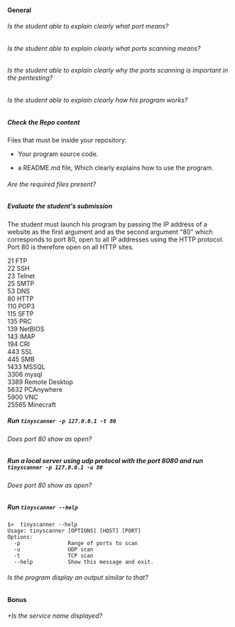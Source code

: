 #### General

###### Is the student able to explain clearly what port means?

###### Is the student able to explain clearly what ports scanning means?

###### Is the student able to explain clearly why the ports scanning is important in the pentesting?

###### Is the student able to explain clearly how his program works?

##### Check the Repo content

Files that must be inside your repository:

- Your program source code.

- a README.md file, Which clearly explains how to use the program.

###### Are the required files present?

##### Evaluate the student's submission

The student must launch his program by passing the IP address of a website as the first argument and as the second argument "80" which corresponds to port 80, open to all IP addresses using the HTTP protocol. Port 80 is therefore open on all HTTP sites.

21 FTP  
22 SSH  
23 Telnet  
25 SMTP  
53 DNS  
80 HTTP  
110 POP3  
115 SFTP  
135 PRC  
139 NetBIOS  
143 IMAP  
194 CRI  
443 SSL  
445 SMB  
1433 MSSQL  
3306 mysql  
3389 Remote Desktop  
5632 PCAnywhere  
5900 VNC  
25565 Minecraft

##### Run `tinyscanner -p 127.0.0.1 -t 80`

###### Does port 80 show as open?

##### Run a local server using udp protocol with the port 8080 and run `tinyscanner -p 127.0.0.1 -u 80`

###### Does port 80 show as open?

##### Run `tinyscanner --help`

```console
$>  tinyscanner --help
Usage: tinyscanner [OPTIONS] [HOST] [PORT]
Options:
  -p               Range of ports to scan
  -u               UDP scan
  -t               TCP scan
  --help           Show this message and exit.
```

###### Is the program display an output similar to that?

#### Bonus

###### +Is the service name displayed?
